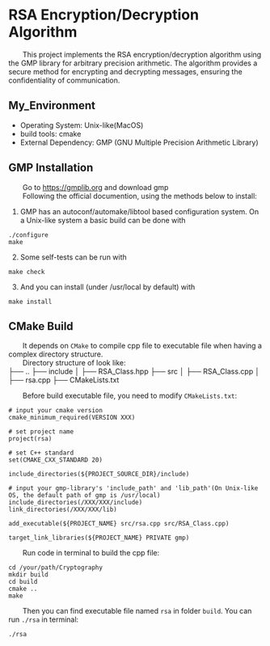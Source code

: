 # RSA Encryption/Decryption Algorithm

&emsp;&emsp;This project implements the RSA encryption/decryption algorithm using the GMP library for arbitrary precision arithmetic. The algorithm provides a secure method for encrypting and decrypting messages, ensuring the confidentiality of communication.

## My_Environment

- Operating System: Unix-like(MacOS)  
- build tools: cmake  
- External Dependency: GMP (GNU Multiple Precision Arithmetic Library)  

## GMP Installation

&emsp;&emsp;Go to https://gmplib.org and download gmp  
&emsp;&emsp;Following the official documention, using the methods below to install:  

1. GMP has an autoconf/automake/libtool based configuration system. On a Unix-like system a basic build can be done with  
```
./configure
make
```
2. Some self-tests can be run with  
```
make check
```
3. And you can install (under /usr/local by default) with  
```
make install
```

## CMake Build
&emsp;&emsp;It depends on `CMake` to compile cpp file to executable file when having a complex directory structure.  
&emsp;&emsp;Directory structure of look like:  
    ├── ..
    ├── include
    │   ├── RSA_Class.hpp
    ├── src
    │   ├── RSA_Class.cpp
    │   ├── rsa.cpp
    ├── CMakeLists.txt

  
&emsp;&emsp;Before build executable file, you need to modify `CMakeLists.txt`:  
```
# input your cmake version
cmake_minimum_required(VERSION XXX)

# set project name
project(rsa)

# set C++ standard
set(CMAKE_CXX_STANDARD 20)

include_directories(${PROJECT_SOURCE_DIR}/include)

# input your gmp-library's 'include_path' and 'lib_path'(On Unix-like OS, the default path of gmp is /usr/local)
include_directories(/XXX/XXX/include)
link_directories(/XXX/XXX/lib)

add_executable(${PROJECT_NAME} src/rsa.cpp src/RSA_Class.cpp)

target_link_libraries(${PROJECT_NAME} PRIVATE gmp)
```
&emsp;&emsp;Run code in terminal to build the cpp file:
```
cd /your/path/Cryptography
mkdir build
cd build
cmake ..
make
```
&emsp;&emsp;Then you can find executable file named `rsa` in folder `build`. You can run `./rsa` in terminal:
```
./rsa
```



